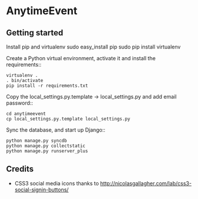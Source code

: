 AnytimeEvent
============

Getting started
---------------

Install pip and virtualenv
   sudo easy\_install pip
   sudo pip install virtualenv

Create a Python virtual environment, activate it and install the requirements::

    virtualenv .
    . bin/activate
    pip install -r requirements.txt
    
Copy the local_settings.py.template -> local_settings.py and add email password::

    cd anytimeevent
    cp local_settings.py.template local_settings.py
    
Sync the database, and start up Django::

    python manage.py syncdb
    python manage.py collectstatic
    python manage.py runserver_plus


Credits
-------

- CSS3 social media icons thanks to http://nicolasgallagher.com/lab/css3-social-signin-buttons/
